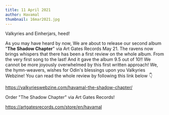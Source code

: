 ```yaml
---
title: 11 April 2021
author: Havamal
thumbnail: 16mar2021.jpg
---
```

Valkyries and Einherjars, heed!

As you may have heard by now, We are about to release our second album "**The Shadow Chapter**" via Art Gates Records May 21. 
The ravens now brings whispers that there has been a first review on the whole album. From the very first song to the last! 
And it gave the album 9.5 out of 10!!
We cannot be more joyously overwhelmed by this first written approach!
We, the hymn-weavers, wishes for Odin's blessings upon you Valkyries Webzine! 
You can read the whole review by following this link below 👇 

[https://valkyrieswebzine.com/havamal-the-shadow-chapter/ ](https://valkyrieswebzine.com/havamal-the-shadow-chapter/)

Order "The Shadow Chapter" via Art Gates Records!

<https://artgatesrecords.com/store/en/havamal>